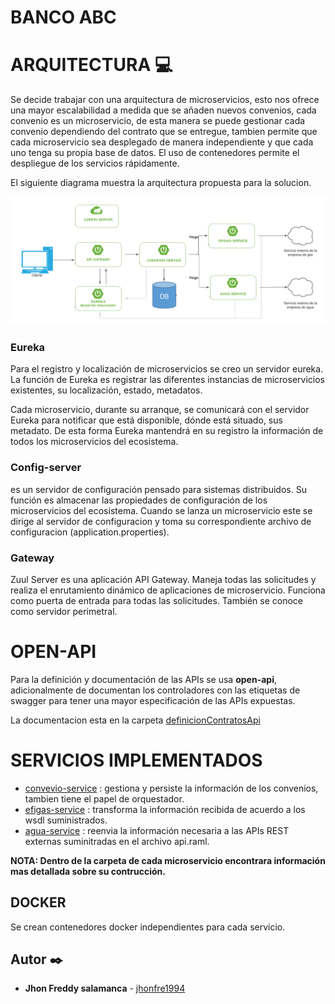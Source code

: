 # BANCO ABC

# ARQUITECTURA 💻

Se decide trabajar con una arquitectura de microservicios, esto nos ofrece una mayor escalabilidad a medida que se añaden nuevos convenios, cada convenio es un microservicio, de esta manera se puede gestionar cada convenio dependiendo del contrato que se entregue, tambien permite que cada microservicio sea desplegado de manera independiente y que cada uno tenga su propia base de datos. El uso de contenedores permite el despliegue de los servicios rápidamente.

El siguiente diagrama muestra la arquitectura propuesta para la solucion.

![alt text](https://github.com/jhonfre1994/bancoABC/blob/master/imagenes/arquitectura.png)

### Eureka 
Para el registro y localización de microservicios se creo un servidor eureka. La función de Eureka es registrar las diferentes instancias de microservicios existentes, su localización, estado, metadatos.

Cada microservicio, durante su arranque, se comunicará con el servidor Eureka para notificar que está disponible, dónde está situado, sus metadato. De esta forma Eureka mantendrá en su registro la información de todos los microservicios del ecosistema.

### Config-server

es un servidor de configuración pensado para sistemas distribuidos. Su función es almacenar las propiedades de configuración de los microservicios del ecosistema. Cuando se lanza un microservicio este se dirige al servidor de configuracion y toma su correspondiente archivo de configuracion (application.properties).

### Gateway

Zuul Server es una aplicación API Gateway. Maneja todas las solicitudes y realiza el enrutamiento dinámico de aplicaciones de microservicio. Funciona como puerta de entrada para todas las solicitudes. También se conoce como servidor perimetral.


# OPEN-API

Para la definición y documentación de las APIs se usa **open-api**, adicionalmente de documentan los controladores con las etiquetas de swagger para tener una mayor especificación de las APIs expuestas.

La documentacion esta en la carpeta [definicionContratosApi](https://github.com/jhonfre1994/bancoABC/tree/master/definicionContratosApi)

# SERVICIOS IMPLEMENTADOS

* [convevio-service](https://github.com/jhonfre1994/bancoABC/tree/master/bancoABC-Convenios) : gestiona y persiste la información de los convenios, tambien tiene el papel de orquestador.
* [efigas-service](https://github.com/jhonfre1994/bancoABC/tree/master/efigasService) : transforma la información recibida de acuerdo a los wsdl suministrados.
* [agua-service](https://github.com/jhonfre1994/bancoABC/tree/master/aguaService) : reenvia la información necesaria a las APIs REST externas suminitradas en el archivo api.raml.

**NOTA: Dentro de la carpeta de cada microservicio encontrara información mas detallada sobre su contrucción.**

## DOCKER

Se crean contenedores docker independientes para cada servicio.

## Autor ✒️

* **Jhon Freddy salamanca** - [jhonfre1994](https://github.com/jhonfre1994)

